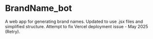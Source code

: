 # BrandName_bot
A web app for generating brand names.
Updated to use .jsx files and simplified structure.
Attempt to fix Vercel deployment issue - May 2025 (Retry).